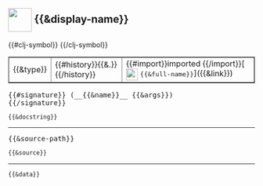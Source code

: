 ## <img width="48px" valign="middle" src="http://i.imgur.com/Hi20huC.png"> {{&display-name}}

 <table border="1">
<tr>
<td>{{&type}}</td>
<td>{{#history}}{{&.}} {{/history}}</td>
{{#clj-symbol}}
<td>
{{#import}}imported {{/import}}[<img height="24px" valign="middle" src="http://i.imgur.com/1GjPKvB.png"> <samp>{{&full-name}}</samp>]({{&link}})
</td>
{{/clj-symbol}}
</tr>
</table>

 <samp>
{{#signature}}
(__{{&name}}__ {{&args}})<br>
{{/signature}}
</samp>

```
{{&docstring}}
```

---

 <pre>
{{&source-path}}
</pre>

```clj
{{&source}}
```

---

```clj
{{&data}}
```
